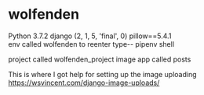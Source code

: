 # wolfenden
Python 3.7.2
django (2, 1, 5, 'final', 0)
pillow==5.4.1
<br>
env called wolfenden to reenter type-- pipenv shell

project called wolfenden_project
image app called posts

This is where I got help for setting up the image uploading https://wsvincent.com/django-image-uploads/



